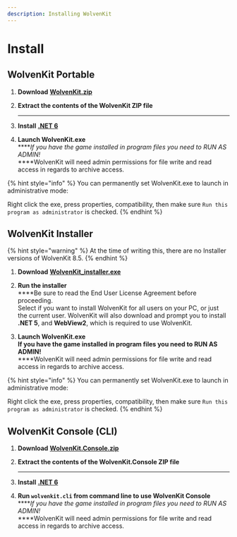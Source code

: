 ```yaml
---
description: Installing WolvenKit
---
```


# Install

## **WolvenKit** Portable

1.  **Download** [**WolvenKit.zip**](https://github.com/WolvenKit/Wolvenkit/releases/)


2.  **Extract the contents of the WolvenKit ZIP file**

    ****
3.  **Install** [**.NET 6** ](https://dotnet.microsoft.com/en-us/download/dotnet/6.0)


4. **Launch WolvenKit.exe**\
   ****_If you have the game installed in program files you need to RUN AS ADMIN!_\
   ****WolvenKit will need admin permissions for file write and read access in regards to archive access.

{% hint style="info" %}
You can permanently set WolvenKit.exe to launch in administrative mode:

Right click the exe, press properties, compatibility, then make sure `Run this program as administrator` is checked.
{% endhint %}

## WolvenKit Installer

{% hint style="warning" %}
At the time of writing this, there are no Installer versions of WolvenKit 8.5.
{% endhint %}

1.  **Download** [**WolvenKit\_installer.exe**](https://github.com/WolvenKit/WolvenKit/releases)


2.  **Run the installer**\
    ****Be sure to read the End User License Agreement before proceeding.\
    Select if you want to install WolvenKit for all users on your PC, or just the current user. WolvenKit will also download and prompt you to install **.NET 5**, and **WebView2**, which is required to use WolvenKit.


3. **Launch WolvenKit.exe**\
   **If you have the game installed in program files you need to RUN AS ADMIN!**\
   ****WolvenKit will need admin permissions for file write and read access in regards to archive access.

{% hint style="info" %}
You can permanently set WolvenKit.exe to launch in administrative mode:

Right click the exe, press properties, compatibility, then make sure `Run this program as administrator` is checked.
{% endhint %}

## WolvenKit Console (CLI)

1.  **Download** [**WolvenKit.Console.zip**](https://github.com/WolvenKit/Wolvenkit/releases/)


2.  **Extract the contents of the WolvenKit.Console ZIP file**

    ****
3.  **Install** [**.NET 6** ](https://dotnet.microsoft.com/en-us/download/dotnet/6.0)


4. **Run `wolvenkit.cli` from command line to use WolvenKit Console**\
   ****_If you have the game installed in program files you need to RUN AS ADMIN!_\
   ****WolvenKit will need admin permissions for file write and read access in regards to archive access.
